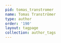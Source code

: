 ```yaml
---
pid: tomas_transtromer
name: Tomas Tranströmer
type: author
order: '190'
layout: tagpage
collection: author_tags
---
```

